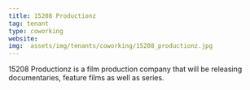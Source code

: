 ```yaml
---
title: 15208 Productionz
tag: tenant
type: coworking
website: 
img:  assets/img/tenants/coworking/15208_productionz.jpg
---
```


15208 Productionz is a film production company that will be releasing documentaries, feature films as well as series.
